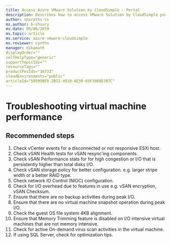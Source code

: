 ```yaml
--- 
title: Access Azure VMware Solution by CloudSimple - Portal 
description: Describes how to access VMware Solution by CloudSimple portal from Azure portal
author: sharaths-cs 
ms.author: b-shsury 
ms.date: 09/06/2019 
ms.topic: article 
ms.service: azure-vmware-cloudsimple 
ms.reviewer: cynthn 
manager: dikamath
displayOrder=""
selfHelpType="generic"
supportTopicIds=""
resourceTags=""
productPesIds="16733"
cloudEnvironments="public"
articleId="50595BF8-2B72-4910-AE39-65F3988E387C"
---
```


# Troubleshooting virtual machine performance 

## **Recommended steps**

1. Check vCenter events for a disconnected or not responsive ESXi host. <br>
2. Check vSAN Health tests for vSAN resync'ing components. <br>
3. Check vSAN Performance stats for for high congestion or I/O that is persistently higher than total disks I/O. <br>
4. Check vSAN storage policy for better configuration. e.g. larger stripe width or a better RAID type. <br>
5. Check network IO Control (NIOC) configuration. <br>
6. Check for I/O overhead due to features in use e.g. vSAN encryption, vSAN Checksum. <br>
7. Ensure that there are no backup activities during peak I/O. <br>
8. Ensure that there are no virtual machine snapshot operation during peak I/O. <br>
9. Check the guest OS file system 4KB alignment. <br>
10. Ensure that Memory Trimming feature is disabled on I/O intensive virtual machines that are not memory intensive. <br>
11. Check for active On-demand virus scan activities in the virtual machine. <br>
12. If using SQL Server, check for optimization tips. <br>
